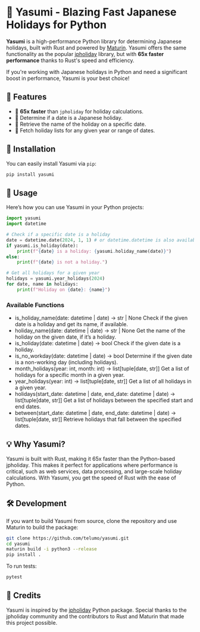 # 🎌 Yasumi - Blazing Fast Japanese Holidays for Python

**Yasumi** is a high-performance Python library for determining Japanese holidays, built with Rust and powered by [Maturin](https://github.com/PyO3/maturin). Yasumi offers the same functionality as the popular [jpholiday](https://github.com/Lalcs/jpholiday) library, but with **65x faster performance** thanks to Rust's speed and efficiency.

If you're working with Japanese holidays in Python and need a significant boost in performance, Yasumi is your best choice!

## 🚀 Features

- 🌸 **65x faster** than `jpholiday` for holiday calculations.
- 🎏 Determine if a date is a Japanese holiday.
- 📅 Retrieve the name of the holiday on a specific date.
- 📆 Fetch holiday lists for any given year or range of dates.

## 🔧 Installation

You can easily install Yasumi via `pip`:

```bash
pip install yasumi
```

## 📖 Usage

Here’s how you can use Yasumi in your Python projects:

```python
import yasumi
import datetime

# Check if a specific date is a holiday
date = datetime.date(2024, 1, 1) # or datetime.datetime is also available.
if yasumi.is_holiday(date):
    print(f"{date} is a holiday: {yasumi.holiday_name(date)}")
else:
    print(f"{date} is not a holiday.")

# Get all holidays for a given year
holidays = yasumi.year_holidays(2024)
for date, name in holidays:
    print(f"Holiday on {date}: {name}")
```

### Available Functions

- is_holiday_name(date: datetime | date) -> str | None
Check if the given date is a holiday and get its name, if available.
- holiday_name(date: datetime | date) -> str | None
Get the name of the holiday on the given date, if it’s a holiday.
- is_holiday(date: datetime | date) -> bool
Check if the given date is a holiday.
- is_no_workday(date: datetime | date) -> bool
Determine if the given date is a non-working day (including holidays).
- month_holidays(year: int, month: int) -> list[tuple[date, str]]
Get a list of holidays for a specific month in a given year.
- year_holidays(year: int) -> list[tuple[date, str]]
Get a list of all holidays in a given year.
- holidays(start_date: datetime | date, end_date: datetime | date) -> list[tuple[date, str]]
Get a list of holidays between the specified start and end dates.
- between(start_date: datetime | date, end_date: datetime | date) -> list[tuple[date, str]]
Retrieve holidays that fall between the specified dates.

## 💡 Why Yasumi?

Yasumi is built with Rust, making it 65x faster than the Python-based jpholiday. This makes it perfect for applications where performance is critical, such as web services, data processing, and large-scale holiday calculations. With Yasumi, you get the speed of Rust with the ease of Python.

## 🛠 Development

If you want to build Yasumi from source, clone the repository and use Maturin to build the package:

```bash
git clone https://github.com/telumo/yasumi.git
cd yasumi
maturin build -i python3 --release
pip install .
```

To run tests:

```python
pytest
```

## 🎉 Credits

Yasumi is inspired by the [jpholiday](https://github.com/Lalcs/jpholiday) Python package. Special thanks to the jpholiday community and the contributors to Rust and Maturin that made this project possible.